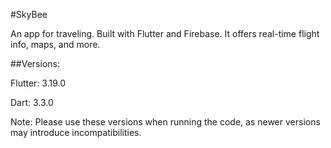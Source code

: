 #SkyBee

An app for traveling. Built with Flutter and Firebase. It offers real-time flight info, maps, and more.

##Versions:

Flutter: 3.19.0

Dart: 3.3.0

Note: Please use these versions when running the code, as newer versions may introduce incompatibilities.
